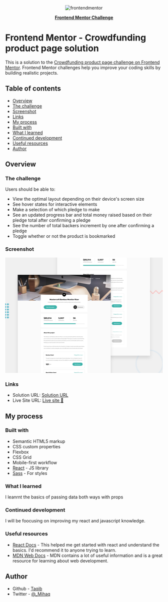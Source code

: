 <div align="center">
  <img src="https://www.frontendmentor.io/static/images/logo-mobile.svg" alt="frontendmentor" width="80">

  <p align="center">
    <a href="https://www.frontendmentor.io/challenges/crowdfunding-product-page-7uvcZe7ZR"><strong>Frontend Mentor Challenge</strong></a>
    <br />
  </p>
</div>


# Frontend Mentor - Crowdfunding product page solution

This is a solution to the [Crowdfunding product page challenge on Frontend Mentor](https://www.frontendmentor.io/challenges/crowdfunding-product-page-7uvcZe7ZR). Frontend Mentor challenges help you improve your coding skills by building realistic projects.

## Table of contents

- [Overview](#overview)
 - [The challenge](#the-challenge)
 -  [Screenshot](#screenshot)
 -  [Links](#links)
- [My process](#my-process)
 -  [Built with](#built-with)
 -  [What I learned](#what-i-learned)
 -  [Continued development](#continued-development)
   -  [Useful resources](#useful-resources)
- [Author](#author)



## Overview

### The challenge

Users should be able to:

- View the optimal layout depending on their device's screen size
- See hover states for interactive elements
- Make a selection of which pledge to make
- See an updated progress bar and total money raised based on their pledge total after confirming a pledge
- See the number of total backers increment by one after confirming a pledge
- Toggle whether or not the product is bookmarked

### Screenshot

<div align="center">

![screenshot](./src/assets/images/desktop-preview.jpg)

</div>

### Links

- Solution URL: [Solution URL](https://www.frontendmentor.io/solutions/crowdfundingproductpage-using-react-sass-headlessui-CJebLDKgG7)
- Live Site URL: [Live site 🚀](https://mastercraft-page.netlify.app)

## My process

### Built with

- Semantic HTML5 markup
- CSS custom properties
- Flexbox
- CSS Grid
- Mobile-first workflow
- [React](https://reactjs.org/) - JS library
- [Sass](https://sass-lang.com) - For styles

### What I learned

I leanrnt the basics of passing data both ways with props

### Continued development

I will be foocusing on improving my react and javascript knowledge.

### Useful resources

- [React Docs](https://react.dev/learn) - This helped me get started with react and understand the basics. I'd recommend it to anyone trying  to learn.
- [MDN Web Docs](https://developer.mozilla.org/) - MDN contains a lot of useful information and is a great resource for learning about web development.

## Author

- Github - [Taqib](https://github.com/Dom-iha)
- Twitter - [@_Mihaq](https://www.twitter.com/_Mihaq)


